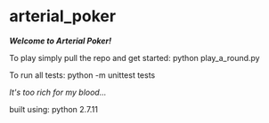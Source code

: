 # arterial_poker

***Welcome to Arterial Poker!***

To play simply pull the repo and get started:
    python play_a_round.py

To run all tests:
    python -m unittest tests

_It's too rich for my blood..._

built using: python 2.7.11
